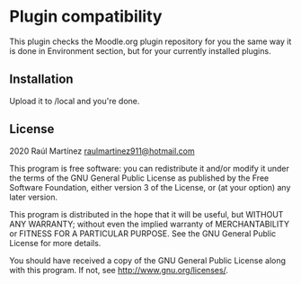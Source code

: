 # Plugin compatibility #
This plugin checks the Moodle.org plugin repository for you the same way it is done in Environment section, but for your currently installed plugins.

## Installation ##
Upload it to /local and you're done.

## License ##
2020 Raúl Martínez <raulmartinez911@hotmail.com>

This program is free software: you can redistribute it and/or modify it under
the terms of the GNU General Public License as published by the Free Software
Foundation, either version 3 of the License, or (at your option) any later
version.

This program is distributed in the hope that it will be useful, but WITHOUT ANY
WARRANTY; without even the implied warranty of MERCHANTABILITY or FITNESS FOR A
PARTICULAR PURPOSE.  See the GNU General Public License for more details.

You should have received a copy of the GNU General Public License along with
this program.  If not, see <http://www.gnu.org/licenses/>.
